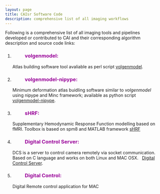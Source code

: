 ```yaml
---
layout: page
title: CAIsr Software Code
description: comprehensive list of all imaging workflows
---
```


Following is a comprehensive list of all imaging tools and pipelines developed or contributed to CAI and their corresponding algorithm description and source code links:


1. <dl>
   <dd> <h3 style="color:#990099;"> volgenmodel: </h3> </dd>
   </dl> 

   Atlas building software tool avaliable as perl script [volgenmodel](volgenmodel.html).

   

2. <dl>
   <dd> <h3 style="color:#990099;"> volgenmodel-nipype: </h3> </dd>
   </dl>   

   Minimum deformation atlas buidling software similar to *volgenmodel* using nipype and Minc framework; 
   available as python script [volgenmodel-nipype](volgenmodel_nipype.html). 


3. <dl>
   <dd> <h3 style="color:#990099;"> sHRF: </h3> </dd>
   </dl>
   
   Supplementary Hemodynamic Response Function modelling based on fMRI. Toolbox is based on spm8 and MATLAB framework [sHRF](sHRF.html)
   
   
4. <dl>
   <dd> <h3 style="color:#990099;"> Digital Control Server: </h3>  </dd>
   </dl>
      
   DCS is a server to control camera remotely via socket communication. Based on C language and works on both Linux and MAC OSX.   
   [Digital Control Server](DCS_server.html). 
   
   
   
5. <dl>
   <dd><h3 style="color:#990099;"> Digital Control: </h3> </dd>
   </dl>
   
   Digital Remote control application for MAC
